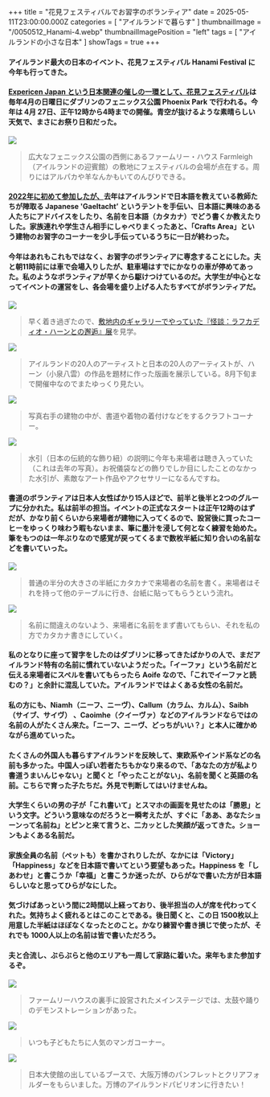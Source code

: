 +++
title = "花見フェスティバルでお習字のボランティア"
date = 2025-05-11T23:00:00.000Z
categories = [ "アイルランドで暮らす" ]
thumbnailImage = "/0050512_Hanami-4.webp"
thumbnailImagePosition = "left"
tags = [ "アイルランドの小さな日本" ]
showTags = true
+++

#### アイルランド最大の日本のイベント、花見フェスティバル Hanami Festival に今年も行ってきた。

<!--more-->

#### [Expericen Japan という日本関連の催しの一環として、花見フェスティバル](https://experiencejapan.ie/events-db/hanami-festival-2025)は毎年4月の日曜日にダブリンのフェニックス公園 Phoenix Park で行われる。今年は 4月 27日、正午12時から4時までの開催。青空が抜けるような素晴らしい天気で、まさにお祭り日和だった。

![](/0050512_Hanami-8.webp)

> 広大なフェニックス公園の西側にあるファームリー・ハウス Farmleigh（アイルランドの迎賓館）の敷地にフェスティバルの会場が点在する。周りにはアルパカや羊なんかもいてのんびりできる。

#### [2022年に初めて参加したが、](https://www.riastra.com/2022/04/%E3%83%95%E3%82%A7%E3%83%8B%E3%83%83%E3%82%AF%E3%82%B9%E5%85%AC%E5%9C%92%E3%81%A7%E3%81%8A%E8%8A%B1%E8%A6%8B%E3%82%B8%E3%83%A3%E3%83%91%E3%83%B3%E3%83%87%E3%83%BC-japan-day/)去年はアイルランドで日本語を教えている教師たちが陣取る Japanese 'Gaeltacht’ というテントを手伝い、日本語に興味のある人たちにアドバイスをしたり、名前を日本語（カタカナ）でどう書くか教えたりした。家族連れや学生さん相手にしゃべりまくったあと、「Crafts Area」という建物のお習字のコーナーを少し手伝っているうちに一日が終わった。

#### 今年はあれもこれもではなく、お習字のボランティアに専念することにした。夫と朝11時前には車で会場入りしたが、駐車場はすでにかなりの車が停めてあった。私のようなボランティアが早くから駆けつけているのだ。大学生が中心となってイベントの運営をし、各会場を盛り上げる人たちすべてがボランティアだ。

![](/0050512_Hanami-7.webp)

> 早く着き過ぎたので、[敷地内のギャラリーでやっていた『怪談：ラフカディオ・ハーンとの邂逅』展](https://farmleigh.ie/events/kwaidan-encounters-with-lafcadio-hearn/)を見学。

![](/0050512_Hanami-6.webp)

> アイルランドの20人のアーティストと日本の20人のアーティストが、ハーン（小泉八雲）の作品を題材に作った版画を展示している。8月下旬まで開催中なのでまたゆっくり見たい。

![](/0050512_Hanami-5.webp)

> 写真右手の建物の中が、書道や着物の着付けなどをするクラフトコーナー。

![](/0050512_Hanami-9.webp)

> 水引（日本の伝統的な飾り紐）の説明に今年も来場者は聴き入っていた（これは去年の写真）。お祝儀袋などの飾りでしか目にしたことのなかった水引が、素敵なアート作品やアクセサリーになるんですね。

#### 書道のボランティアは日本人女性ばかり15人ほどで、前半と後半と2つのグループに分かれた。私は前半の担当。イベントの正式なスタートは正午12時のはずだが、かなり前くらいから来場者が建物に入ってくるので、設営後に買ったコーヒーをゆっくり味わう暇もないまま、筆に墨汁を浸して何となく練習を始めた。筆をもつのは一年ぶりなので感覚が戻ってくるまで数枚半紙に知り合いの名前などを書いていった。

![](/0050512_Hanami-4.webp)

> 普通の半分の大きさの半紙にカタカナで来場者の名前を書く。来場者はそれを持って他のテーブルに行き、台紙に貼ってもらうという流れ。

![](/0050512_Hanami-10.webp)

> 名前に間違えのないよう、来場者に名前をまず書いてもらい、それを私の方でカタカナ書きにしていく。

#### 私のとなりに座って習字をしたのはダブリンに移ってきたばかりの人で、まだアイルランド特有の名前に慣れていないようだった。「イーファ」という名前だと伝える来場者にスペルを書いてもらったら Aoife なので、「これでイーファと読むの？」と余計に混乱していた。アイルランドではよくある女性の名前だ。

#### 私の方にも、Niamh（ニーフ、ニーヴ）、Callum（カラム、カルム）、Saibh（サイブ、サイヴ） 、Caoimhe（クイーヴァ）などのアイルランドならではの名前の人がたくさん来た。「ニーフ、ニーヴ、どっちがいい？」と本人に確かめながら進めていった。

#### たくさんの外国人も暮らすアイルランドを反映して、東欧系やインド系などの名前も多かった。中国人っぽい若者たちもかなり来るので、「あなたの方が私より書道うまいんじゃない」と聞くと「やったことがない」、名前を聞くと英語の名前。こちらで育った子たちだ。外見で判断してはいけませんね。

#### 大学生くらいの男の子が「これ書いて」とスマホの画面を見せたのは「勝恩」という文字。どういう意味なのだろうと一瞬考えたが、すぐに「ああ、あなたショーンって名前ね」とピンと来て言うと、二カッとした笑顔が返ってきた。ショーンもよくある名前だ。

#### 家族全員の名前（ペットも）を書かされりしたが、なかには「Victory」「Happiness」などを日本語で書いてという要望もあった。Happiness を「しあわせ」と書こうか「幸福」と書こうか迷ったが、ひらがなで書いた方が日本語らしいなと思ってひらがなにした。

#### 気づけばあっという間に2時間以上経っており、後半担当の人が席を代わってくれた。気持ちよく疲れるとはこのことである。後日聞くと、この日 1500枚以上用意した半紙はほぼなくなったとのこと。かなり練習や書き損じで使ったが、それでも 1000人以上の名前は皆で書いただろう。

#### 夫と合流し、ぶらぶらと他のエリアも一周して家路に着いた。来年もまた参加するぞ。

![](/0050512_Hanami-2.webp)

> ファームリーハウスの裏手に設営されたメインステージでは、太鼓や踊りのデモンストレーションがあった。

![](/0050512_Hanami-3.webp)

> いつも子どもたちに人気のマンガコーナー。

![](/0050512_Hanami-1.webp)

> 日本大使館の出しているブースで、大阪万博のパンフレットとクリアフォルダーをもらいました。万博のアイルランドパビリオンに行きたい！
